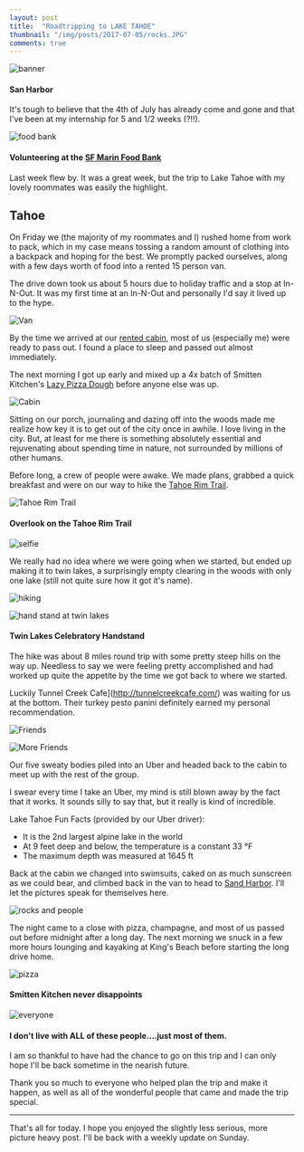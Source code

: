 ```yaml
---
layout: post
title:  "Roadtripping to LAKE TAHOE"
thumbnail: "/img/posts/2017-07-05/rocks.JPG"
comments: true
---
```


[banner]:/img/posts/2017-07-05/rocks.JPG
[handstand]:/img/posts/2017-07-05/handstand.jpg
[hike_crew]:/img/posts/2017-07-05/hike_crew.JPG
[hike_friends]:/img/posts/2017-07-05/hike_friends.jpg
[pizza]:/img/posts/2017-07-05/pizza.jpg
[rock_crew]:/img/posts/2017-07-05/rock_crew.jpg
[selfie]:/img/posts/2017-07-05/selfie.jpg
[view]:/img/posts/2017-07-05/view.jpg
[cabin]:/img/posts/2017-07-05/cabin.jpg
[everyone]:/img/posts/2017-07-05/everyone.jpeg
[hiking]:/img/posts/2017-07-05/hiking.jpg
[van]:/img/posts/2017-07-05/van.jpeg
[foodbank]:/img/posts/2017-07-05/foodbank.jpg

![banner][banner]
#### San Harbor

It's tough to believe that the 4th of July has already come and gone and that I've been at my internship for 5 and 1/2 weeks (?!!).

![food bank][foodbank]
#### Volunteering at the [SF Marin Food Bank](https://www.sfmfoodbank.org/)

Last week flew by. It was a great week, but the trip to Lake Tahoe with my lovely roommates was easily the highlight.

## Tahoe
On Friday we (the majority of my roommates and I) rushed home from work to pack, which in my case means tossing a random amount of clothing into a backpack and hoping for the best.  We promptly packed ourselves, along with a few days worth of food into a rented 15 person van.

The drive down took us about 5 hours due to holiday traffic and a stop at In-N-Out.  It was my first time at an In-N-Out and personally I'd say it lived up to the hype.

![Van][Van]

By the time we arrived at our [rented cabin](https://www.booking.com/hotel/us/wildwood-tahoe-vista-lodge-tahoe-vista.html#tab-main), most of us (especially me) were ready to pass out.  I found a place to sleep and passed out almost immediately.

The next morning I got up early and mixed up a 4x batch of Smitten Kitchen's [Lazy Pizza Dough](https://smittenkitchen.com/2013/10/lazy-pizza-dough-favorite-margarita-pizza/) before anyone else was up.

![Cabin][cabin]

Sitting on our porch, journaling and dazing off into the woods made me realize how key it is to get out of the city once in awhile.  I love living in the city. But, at least for me there is something absolutely essential and rejuvenating about spending time in nature, not surrounded by millions of other humans.

Before long, a crew of people were awake.  We made plans, grabbed a quick breakfast and were on our way to hike the [Tahoe Rim Trail](https://www.alltrails.com/trail/us/nevada/tahoe-rim-trail-trt-tahoe-meadows-to-twin-lakes).

![Tahoe Rim Trail][view]
#### Overlook on the Tahoe Rim Trail

![selfie][selfie]

We really had no idea where we were going when we started, but ended up making it to twin lakes, a surprisingly empty clearing in the woods with only one lake (still not quite sure how it got it's name).

![hiking][hiking]

![hand stand at twin lakes][handstand]
#### Twin Lakes Celebratory Handstand

The hike was about 8 miles round trip with some pretty steep hills on the way up.  Needless to say we were feeling pretty accomplished and had worked up quite the appetite by the time we got back to where we started.

Luckily Tunnel Creek Cafe](http://tunnelcreekcafe.com/) was waiting for us at the bottom.  Their turkey pesto panini definitely earned my personal recommendation.

![Friends][hike_crew]

![More Friends][hike_friends]

Our five sweaty bodies piled into an Uber and headed back to the cabin to meet up with the rest of the group.

I swear every time I take an Uber, my mind is still blown away by the fact that it works.  It sounds silly to say that, but it really is kind of incredible.

Lake Tahoe Fun Facts (provided by our Uber driver):
* It is the 2nd largest alpine lake in the world
* At 9 feet deep and below, the temperature is a constant 33 °F
* The maximum depth was measured at 1645 ft

Back at the cabin we changed into swimsuits, caked on as much sunscreen as we could bear, and climbed back in the van to head to [Sand Harbor](http://parks.nv.gov/parks/lake-tahoe-nevada-state-park).  I'll let the pictures speak for themselves here.

![rocks and people][rock_crew]

The night came to a close with pizza, champagne, and most of us passed out before midnight after a long day.  The next morning we snuck in a few more hours lounging and kayaking at King's Beach before starting the long drive home.

![pizza][pizza]
#### Smitten Kitchen never disappoints

![everyone][everyone]
#### I don't live with ALL of these people....just most of them.

I am so thankful to have had the chance to go on this trip and I can only hope I'll be back sometime in the nearish future.

Thank you so much to everyone who helped plan the trip and make it happen, as well as all of the wonderful people that came and made the trip special.

_____

That's all for today.  I hope you enjoyed the slightly less serious, more picture heavy post.  I'll be back with a weekly update on Sunday.
